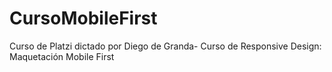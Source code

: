 # CursoMobileFirst

Curso de Platzi dictado por Diego de Granda- Curso de Responsive Design: Maquetación Mobile First
